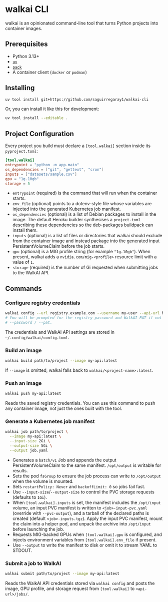 # walkai CLI

walkai is an opinionated command-line tool that turns Python projects into container images.

## Prerequisites

- Python 3.13+
- [`uv`](https://docs.astral.sh/uv/)
- [`pack`](https://buildpacks.io/docs/tools/pack/)
- A container client (`docker` or `podman`)

## Installing

```bash
uv tool install git+https://github.com/saguirregaray1/walkai-cli
```


Or, you can install it like this for development:
```bash
uv tool install --editable .
```

## Project Configuration

Every project you build must declare a `[tool.walkai]` section inside its `pyproject.toml`:

```toml
[tool.walkai]
entrypoint = "python -m app.main"
os_dependencies = ["git", "gettext", "cron"]
inputs = ["datasets/sample.csv"]
gpu = "1g.10gb"
storage = 5
```

- `entrypoint` (required) is the command that will run when the container starts.
- `env_file` (optional) points to a dotenv-style file whose variables are injected into the generated Kubernetes job manifest.
- `os_dependencies` (optional) is a list of Debian packages to install in the image. The default Heroku builder synthesises a `project.toml` describing these dependencies so the deb-packages buildpack can install them.
- `inputs` (optional) is a list of files or directories that walkai should exclude from the container image and instead package into the generated input PersistentVolumeClaim before the job starts.
- `gpu` (optional) is a MIG profile string (for example `"1g.10gb"`). When present, walkai adds a `nvidia.com/mig-<profile>` resource limit with a value of `1`.
- `storage` (required) is the number of Gi requested when submitting jobs to the WalkAI API.

## Commands

### Configure registry credentials

```bash
walkai config --url registry.example.com --username my-user --api-url https://api.walkai.ai
# You will be prompted for the registry password and WalkAI PAT if not supplied via
# --password / --pat.
```

The credentials and WalkAI API settings are stored in `~/.config/walkai/config.toml`.

### Build an image

```bash
walkai build path/to/project --image my-api:latest
```


If `--image` is omitted, walkai falls back to `walkai/<project-name>:latest`.

### Push an image

```bash
walkai push my-api:latest
```

Reads the saved registry credentials.
You can use this command to push any container image, not just the ones built with the tool.

### Generate a Kubernetes job manifest

```bash
walkai job path/to/project \
  --image my-api:latest \
  --input-size 2Gi \
  --output-size 5Gi \
  --output job.yaml
```

- Generates a `batch/v1` Job and appends the output PersistentVolumeClaim to the same manifest. `/opt/output` is writable for results.
- Sets the pod `fsGroup` to ensure the job process can write to `/opt/output` when the volume is mounted.
- Sets `restartPolicy: Never` and `backoffLimit: 0` so jobs fail fast.
- Use `--input-size`/`--output-size` to control the PVC storage requests (defaults to `1Gi`).
- When `[tool.walkai].inputs` is set, the manifest includes the `/opt/input` volume, an input PVC manifest is written to `<job>-input-pvc.yaml` (override with `--pvc-output`), and a tarball of the declared paths is created (default `<job>-inputs.tgz`). Apply the input PVC manifest, mount the claim into a helper pod, and unpack the archive into `/opt/input` before launching the job.
- Requests MIG-backed GPUs when `[tool.walkai].gpu` is configured, and injects environment variables from `[tool.walkai].env_file` if present.
- Use `--output` to write the manifest to disk or omit it to stream YAML to STDOUT.

### Submit a job to WalkAI

```bash
walkai submit path/to/project --image my-api:latest
```

Reads the WalkAI API credentials stored via `walkai config` and posts the image, GPU profile, and storage request from `[tool.walkai]` to `<api-url>/jobs/`.
